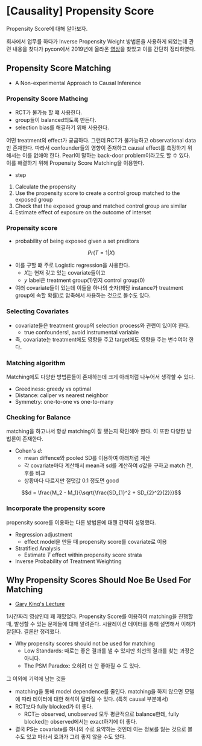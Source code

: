 # [Causality] Propensity Score


Propensity Score에 대해 알아보자.

<!--more-->
회사에서 업무를 하다가 Inverse Propensity Weight 방법론을 사용하게 되었는데 관련 내용을 찾다가 pycon에서 2019년에 올라온 [영상](https://www.youtube.com/watch?v=gaUgW7NWai8)을 찾았고 이를 간단히 정리하였다.

## Propensity Score Matching
- A Non-experimental Approach to Causal Inference

### Propensity Score Mathcing
- RCT가 불가능 할 떄 사용한다.
- group들이 balanced되도록 만든다.
- selection bias를 해결하기 위해 사용한다.

어떤 treatment의 effect가 궁금하다. 그런데 RCT가 불가능하고 observational data만 존재한다. 따라서 confounder들의 영향이 존재하고 causal effect를 측정하기 위해서는 이를 없애야 한다. Pearl이 말하는 back-door problem이라고도 할 수 있다. 이를 해결하기 위해 Propensity Score Matching을 이용한다.

- step
1. Calculate the propensity
2. Use the propensity score to create a control group matched to the exposed group
3. Check that the exposed group and matched control group are similar
4. Estimate effect of exposure on the outcome of interset

### Propensity score
- probability of being exposed given a set preditors

$$Pr(T = 1| X)$$

- 이를 구할 떄 주로 Logistic regression을 사용한다.
    - $X$는 현재 갖고 있는 covariate들이고 
    - $y$ label은 treatment group(1)인지 control group(0)
- 여러 covariate들이 있는데 이들을 하나의 숫자(해당 instance가 treatment group에 속할 확률)로 압축해서 사용하는 것으로 볼수도 있다.

### Selecting Covariates
- covariate들은 treatment group의 selection process와 관련이 있어야 한다.
    - true confounders!, avoid instrumental variable
- 즉, covariate는 treatment에도 영향을 주고 target에도 영향을 주는 변수여야 한다.

### Matching algorithm
Matching에도 다양한 방법론들이 존재하는데 크게 아래처럼 나누어서 생각할 수 있다.
- Greediness: greedy vs optimal
- Distance: caliper vs nearest neighbor
- Symmetry: one-to-one vs one-to-many

### Checking for Balance
matching을 하고나서 항상 matching이 잘 됐는지 확인해야 한다. 이 또한 다양한 방법론이 존재한다.
- Cohen's $d$:
    - mean diffence와 pooled SD를 이용하여 아래처럼 계산
    - 각 covariate마다 계산해서 mean과 sd를 계산하여 $d$값을 구하고 match 전, 후를 비교
    - 상황마다 다르지만 절댓값 0.1 정도면 good

$$d = \frac{M_2 - M_1}{\sqrt{\frac{SD_{1}^2 + SD_{2}^2}{2}}}$$

### Incorporate the propensity score
propensity score를 이용하는 다른 방법론에 대핸 간략히 설명했다.
- Regression adjustment
    - effect model을 만들 때 propensity score를 covariate로 이용
- Stratified Analysis
    - Estimate $T$ effect within propensity score strata
- Inverse Probability of Treatment Weighting


## Why Propensity Scores Should Noe Be Used For Matching
- [Gary King's Lecture](https://www.youtube.com/watch?v=rBv39pK1iEs)

1시간짜리 영상인데 꽤 재밌었다. Propensity Score를 이용하여 matching을 진행할 때, 발생할 수 있는 문제들에 대해 알려준다. 시뮬레이션 데이터를 통해 설명해서 이해가 잘된다. 결론만 정리했다.
- Why propensity scores should not be used for matching
    - Low Standards: 때로는 좋은 결과를 낼 수 있지만 최선의 결과를 찾는 과정은 아니다.
    - The PSM Paradox: 오히려 더 안 좋아질 수 도 있다.

그 이외에 기억에 남는 것들
- matching을 통해 model dependence를 줄인다. matching을 하지 않으면 모델에 따라 데이터에 대한 해석이 달라질 수 있다. (특히 causal 부분에서)
- RCT보다 fully blocked가 더 좋다.
    - RCT는 observed, unobserved 모두 평균적으로 balance한데, fully blocked는 observed에서는 exact하기에 더 좋다.
- 결국 PS는 covariate를 하나의 수로 요약하는 것인데 이는 정보를 잃는 것으로 볼 수도 있고 따라서 효과가 그리 좋지 않을 수도 있다.
